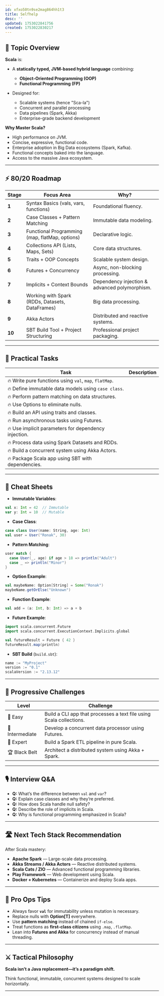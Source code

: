 ```yaml
---
id: xfxo50tn9se2mag864hh1t3
title: Selfhelp
desc: ''
updated: 1753022841756
created: 1753022830217
---
```


## 📌 Topic Overview

**Scala** is:

* A **statically typed, JVM-based hybrid language** combining:

  * **Object-Oriented Programming (OOP)**
  * **Functional Programming (FP)**
* Designed for:

  * Scalable systems (hence "Sca-la")
  * Concurrent and parallel processing
  * Data pipelines (Spark, Akka)
  * Enterprise-grade backend development

**Why Master Scala?**

* High performance on JVM.
* Concise, expressive, functional code.
* Enterprise adoption in Big Data ecosystems (Spark, Kafka).
* Functional concepts baked into the language.
* Access to the massive Java ecosystem.

---

## ⚡ 80/20 Roadmap

| Stage  | Focus Area                                      | Why?                                          |
| ------ | ----------------------------------------------- | --------------------------------------------- |
| **1**  | Syntax Basics (vals, vars, functions)           | Foundational fluency.                         |
| **2**  | Case Classes + Pattern Matching                 | Immutable data modeling.                      |
| **3**  | Functional Programming (map, flatMap, options)  | Declarative logic.                            |
| **4**  | Collections API (Lists, Maps, Sets)             | Core data structures.                         |
| **5**  | Traits + OOP Concepts                           | Scalable system design.                       |
| **6**  | Futures + Concurrency                           | Async, non-blocking processing.               |
| **7**  | Implicits + Context Bounds                      | Dependency injection & advanced polymorphism. |
| **8**  | Working with Spark (RDDs, Datasets, DataFrames) | Big data processing.                          |
| **9**  | Akka Actors                                     | Distributed and reactive systems.             |
| **10** | SBT Build Tool + Project Structuring            | Professional project packaging.               |

---

## 🚀 Practical Tasks

| Task                                                   | Description |
| ------------------------------------------------------ | ----------- |
| 🔥 Write pure functions using `val`, `map`, `flatMap`. |             |
| 🔥 Define immutable data models using `case class`.    |             |
| 🔥 Perform pattern matching on data structures.        |             |
| 🔥 Use Options to eliminate nulls.                     |             |
| 🔥 Build an API using traits and classes.              |             |
| 🔥 Run asynchronous tasks using Futures.               |             |
| 🔥 Use implicit parameters for dependency injection.   |             |
| 🔥 Process data using Spark Datasets and RDDs.         |             |
| 🔥 Build a concurrent system using Akka Actors.        |             |
| 🔥 Package Scala app using SBT with dependencies.      |             |

---

## 🧾 Cheat Sheets

* **Immutable Variables**:

```scala
val x: Int = 42  // Immutable
var y: Int = 10  // Mutable
```

* **Case Class**:

```scala
case class User(name: String, age: Int)
val user = User("Ronak", 30)
```

* **Pattern Matching**:

```scala
user match {
  case User(_, age) if age > 18 => println("Adult")
  case _ => println("Minor")
}
```

* **Option Example**:

```scala
val maybeName: Option[String] = Some("Ronak")
maybeName.getOrElse("Unknown")
```

* **Function Example**:

```scala
val add = (a: Int, b: Int) => a + b
```

* **Future Example**:

```scala
import scala.concurrent.Future
import scala.concurrent.ExecutionContext.Implicits.global

val futureResult = Future { 42 }
futureResult.map(println)
```

* **SBT Build** (`build.sbt`):

```scala
name := "MyProject"
version := "0.1"
scalaVersion := "2.13.12"
```

---

## 🎯 Progressive Challenges

| Level           | Challenge                                                           |
| --------------- | ------------------------------------------------------------------- |
| 🥉 Easy         | Build a CLI app that processes a text file using Scala collections. |
| 🥈 Intermediate | Develop a concurrent data processor using Futures.                  |
| 🥇 Expert       | Build a Spark ETL pipeline in pure Scala.                           |
| 🏆 Black Belt   | Architect a distributed system using Akka + Spark.                  |

---

## 🎙️ Interview Q\&A

* **Q:** What’s the difference between `val` and `var`?
* **Q:** Explain case classes and why they’re preferred.
* **Q:** How does Scala handle null safety?
* **Q:** Describe the role of implicits in Scala.
* **Q:** Why is functional programming emphasized in Scala?

---

## 🛣️ Next Tech Stack Recommendation

After Scala mastery:

* **Apache Spark** — Large-scale data processing.
* **Akka Streams / Akka Actors** — Reactive distributed systems.
* **Scala Cats / ZIO** — Advanced functional programming libraries.
* **Play Framework** — Web development using Scala.
* **Docker + Kubernetes** — Containerize and deploy Scala apps.

---

## 🎩 Pro Ops Tips

* Always favor **`val`** for immutability unless mutation is necessary.
* Replace nulls with **Option\[T]** everywhere.
* Use **pattern matching** instead of chained `if-else`.
* Treat functions as **first-class citizens** using `.map`, `.flatMap`.
* Lean into **Futures and Akka** for concurrency instead of manual threading.

---

## ⚔️ Tactical Philosophy

**Scala isn’t a Java replacement—it’s a paradigm shift.**

Think functional, immutable, concurrent systems designed to scale horizontally.

---
